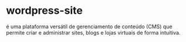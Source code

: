 # wordpress-site
é uma plataforma versátil de gerenciamento de conteúdo (CMS) que permite criar e administrar sites, blogs e lojas virtuais de forma intuitiva.
